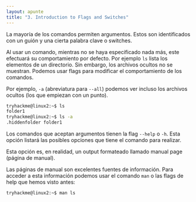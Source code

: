```yaml
---
layout: apunte
title: "3. Introduction to Flags and Switches"
---
```


La mayoría de los comandos permiten argumentos. Estos son identificados con un guión y una cierta palabra clave o switches.

Al usar un comando, mientras no se haya especificado nada más, este efectuará su comportamiento por defecto. Por ejemplo `ls` lista los elementos de un directorio. Sin embargo, los archivos ocultos no se muestran. Podemos usar flags para modificar el comportamiento de los comandos.

Por ejemplo, `-a` (abreviatura para `--all`) podemos ver incluso los archivos ocultos (los que empiezan con un punto).

```bash
tryhackme@linux2:~$ ls
folder1
tryhackme@linux2:~$ ls -a
.hiddenfolder folder1
```

Los comandos que aceptan argumentos tienen la flag `--help` o `-h`. Esta opción listará las posibles opciones que tiene el comando para realizar.

Esta opción es, en realidad, un output formateado llamado manual page (página de manual).

Las páginas de manual son excelentes fuentes de información. Para acceder a esta información podemos usar el comando `man` o las flags de help que hemos visto antes:

```bash
tryhackme@linux2:~$ man ls
```
